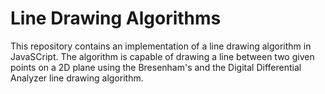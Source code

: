 # Line Drawing Algorithms

This repository contains an implementation of a line drawing algorithm in JavaSCript. The algorithm is capable of drawing a line between two given points on a 2D plane using the Bresenham's and the Digital Differential Analyzer line drawing algorithm.
